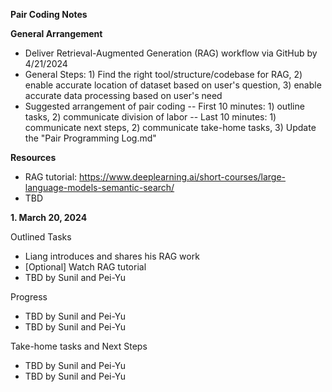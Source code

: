 **Pair Coding Notes**

**General Arrangement**
- Deliver Retrieval-Augmented Generation (RAG) workflow via GitHub by 4/21/2024
- General Steps: 1) Find the right tool/structure/codebase for RAG, 2) enable accurate location of dataset based on user's question, 3) enable accurate data processing based on user's need
- Suggested arrangement of pair coding
-- First 10 minutes: 1) outline tasks, 2) communicate division of labor
-- Last 10 minutes: 1) communicate next steps, 2) communicate take-home tasks, 3) Update the "Pair Programming Log.md"

**Resources**
- RAG tutorial: https://www.deeplearning.ai/short-courses/large-language-models-semantic-search/
- TBD

**1. March 20, 2024**

Outlined Tasks
- Liang introduces and shares his RAG work
- [Optional] Watch RAG tutorial
- TBD by Sunil and Pei-Yu

Progress
- TBD by Sunil and Pei-Yu
- TBD by Sunil and Pei-Yu

Take-home tasks and Next Steps
- TBD by Sunil and Pei-Yu
- TBD by Sunil and Pei-Yu
